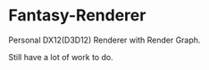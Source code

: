 # Fantasy-Renderer
Personal DX12(D3D12) Renderer with Render Graph.

Still have a lot of work to do.
